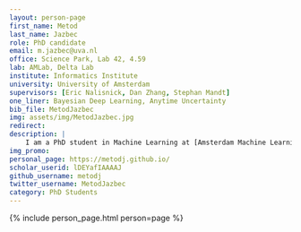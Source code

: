 ```yaml
---
layout: person-page
first_name: Metod 
last_name: Jazbec
role: PhD candidate
email: m.jazbec@uva.nl
office: Science Park, Lab 42, 4.59
lab: AMLab, Delta Lab
institute: Informatics Institute
university: University of Amsterdam
supervisors: [Eric Nalisnick, Dan Zhang, Stephan Mandt]
one_liner: Bayesian Deep Learning, Anytime Uncertainty
bib_file: MetodJazbec
img: assets/img/MetodJazbec.jpg
redirect: 
description: |
    I am a PhD student in Machine Learning at [Amsterdam Machine Learning Lab](/) (AMLab) and [Delta Lab](https://ivi.fnwi.uva.nl/uvaboschdeltalab/), supervised by [Eric Nalisnick](https://amlab.science.uva.nl/people/EricNalisnick/), [Dan Zhang](https://www.bosch-ai.com/research/researcher-pages/t_overviewpage_133.html), and [Stephan Mandt](http://www.stephanmandt.com/). I am interested in bayesian deep learning, more specifically in developing systems that can provide best uncertainty estimations under given computational constraints.
img_promo: 
personal_page: https://metodj.github.io/
scholar_userid: lDEYafIAAAAJ
github_username: metodj
twitter_username: MetodJazbec
category: PhD Students 
---
```


{% include person_page.html person=page %}
